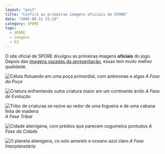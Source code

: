 ```yaml
---
layout: "post"
title: "Confira as primeiras imagens oficiais de SPORE"
date: "2005-08-11 21:28"
category: SPORE
tags:
  - SPORE
  - imagens
  - E3
---
```


O site oficial de SPORE divulgou as primeiras imagens **oficiais** do jogo. Depois das [imagens vazadas da apresentação](/noticias/post/imagens-da-apresentaco-de-spore-na-gdc/), essas tem muito melhor qualidade.

![Célula flutuando em uma poça primordial, com anêmonas e algas](/assets/images/galleries/spore/5.jpg)
_A Fase da Poça_

![Criatura enfrentando outra criatura maior em um continente árido](/assets/images/galleries/spore/4.jpg)
_A Fase de Evolução_

![Tribo de criaturas se reúne ao redor de uma fogueira e de uma cabana feita de madeira](/assets/images/galleries/spore/3.jpg)
_A Fase Tribal_

![Cidade alienígena, com prédios que parecem cogumelos pontudos](/assets/images/galleries/spore/2.jpg)
_A Fase da Cidade_

![O planeta alienígena, co solo amarelo e oceano azul claro](/assets/images/galleries/spore/1.jpg)
_A Fase Interplanetária_
